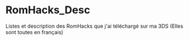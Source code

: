 # RomHacks_Desc
Listes et description des RomHacks que j'ai téléchargé sur ma 3DS (Elles sont toutes en français)
